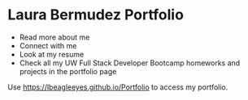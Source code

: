 # Laura Bermudez Portfolio

* Read more about me
* Connect with me
* Look at my resume
* Check all my UW Full Stack Developer Bootcamp homeworks and projects in the portfolio page


Use https://lbeagleeyes.github.io/Portfolio to access my portfolio.
